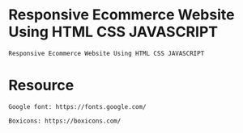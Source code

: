 # Responsive Ecommerce Website Using HTML CSS JAVASCRIPT

    Responsive Ecommerce Website Using HTML CSS JAVASCRIPT

# Resource

    Google font: https://fonts.google.com/

    Boxicons: https://boxicons.com/

